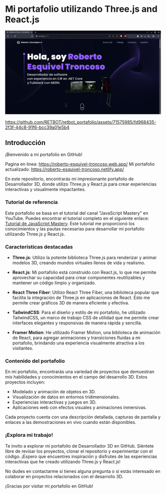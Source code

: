 # Mi portafolio utilizando Three.js and React.js

![3D Portafolio](./imgs/retbot_portafolio.png)

https://github.com/RETBOT/retbot_portafolio/assets/71575985/fd968435-2f3f-44c8-91f6-bcc39a01e5b4

## Introducción

¡Bienvenido a mi portafolio en GitHub!

Pagina en linea: https://roberto-esquivel-troncoso.web.app/
Mi portafolio actualizado: https://roberto-esquivel-troncoso.netlify.app/

En este repositorio, encontrarás mi impresionante portafolio de Desarrollador 3D, donde utilizo Three.js y React.js para crear experiencias interactivas y visualmente impactantes.

### Tutorial de referencia

Este portafolio se basa en el tutorial del canal "JavaScript Mastery" en YouTube. Puedes encontrar el tutorial completo en el siguiente enlace: [Tutorial de JavaScript Mastery](https://youtu.be/0fYi8SGA20k). Este tutorial me proporcionó los conocimientos y las pautas necesarias para desarrollar mi portafolio utilizando Three.js y React.js.

### Características destacadas

- **Three.js**: Utilizo la potente biblioteca Three.js para renderizar y animar modelos 3D, creando mundos virtuales llenos de vida y realismo.

- **React.js**: Mi portafolio está construido con React.js, lo que me permite aprovechar su capacidad para crear componentes reutilizables y mantener un código limpio y organizado.

- **React Three Fiber**: Utilizo React Three Fiber, una biblioteca popular que facilita la integración de Three.js en aplicaciones de React. Esto me permite crear gráficos 3D de manera eficiente y efectiva.

- **TailwindCSS**: Para el diseño y estilo de mi portafolio, he utilizado TailwindCSS, un marco de trabajo CSS de utilidad que me permite crear interfaces elegantes y responsivas de manera rápida y sencilla.

- **Framer Motion**: He utilizado Framer Motion, una biblioteca de animación de React, para agregar animaciones y transiciones fluidas a mi portafolio, brindando una experiencia visualmente atractiva a los visitantes.

### Contenido del portafolio

En mi portafolio, encontrarás una variedad de proyectos que demuestran mis habilidades y conocimientos en el campo del desarrollo 3D. Estos proyectos incluyen:

- Modelado y animación de objetos en 3D.
- Visualización de datos en entornos tridimensionales.
- Experiencias interactivas y juegos en 3D.
- Aplicaciones web con efectos visuales y animaciones inmersivas.

Cada proyecto cuenta con una descripción detallada, capturas de pantalla y enlaces a las demostraciones en vivo cuando están disponibles.

### ¡Explora mi trabajo!

Te invito a explorar mi portafolio de Desarrollador 3D en GitHub. Siéntete libre de revisar los proyectos, clonar el repositorio y experimentar con el código. ¡Espero que encuentres inspiración y disfrutes de las experiencias interactivas que he creado utilizando Three.js y React.js!

No dudes en contactarme si tienes alguna pregunta o si estás interesado en colaborar en proyectos relacionados con el desarrollo 3D.

¡Gracias por visitar mi portafolio en GitHub! 
